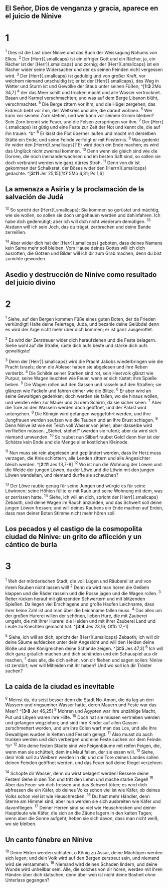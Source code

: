 ## El Señor, Dios de venganza y gracia, aparece en el juicio de Nínive
# 1
<sup class='bibleverse'>1</sup> Dies ist die Last über Ninive und das Buch der Weissagung Nahums von Elkos. <sup class='bibleverse'>2</sup> Der [Herr]{.smallcaps} ist ein eifriger Gott und ein Rächer, ja, ein Rächer ist der [Herr]{.smallcaps} und zornig; der [Herr]{.smallcaps} ist ein Rächer wider seine Widersacher und der es seinen Feinden nicht vergessen wird. <sup class='bibleverse'>3</sup> Der [Herr]{.smallcaps} ist geduldig und von großer Kraft, vor welchem niemand unschuldig ist; er ist der [Herr]{.smallcaps}, des Weg in Wetter und Sturm ist und Gewölke der Staub unter seinen Füßen, ^[**1:3** 2Mo 34,7] <sup class='bibleverse'>4</sup> der das Meer schilt und trocken macht und alle Wasser vertrocknet. Basan und Karmel verschmachten; und was auf dem Berge Libanon blüht, verschmachtet. <sup class='bibleverse'>5</sup> Die Berge zittern vor ihm, und die Hügel zergehen; das Erdreich bebt vor ihm, der Weltkreis und alle, die darauf wohnen. <sup class='bibleverse'>6</sup> Wer kann vor seinem Zorn stehen, und wer kann vor seinem Grimm bleiben? Sein Zorn brennt wie Feuer, und die Felsen zerspringen vor ihm. <sup class='bibleverse'>7</sup> Der [Herr]{.smallcaps} ist gütig und eine Feste zur Zeit der Not und kennt die, die auf ihn trauen. ^b^ <sup class='bibleverse'>8</sup> Er lässt die Flut überher laufen und macht mit derselben Stätte ein Ende, und seine Feinde verfolgt er mit Finsternis. <sup class='bibleverse'>9</sup> Was gedenkt ihr wider den [Herrn]{.smallcaps}? Er wird doch ein Ende machen; es wird das Unglück nicht zweimal kommen. <sup class='bibleverse'>10</sup> Denn wenn sie gleich sind wie die Dornen, die noch ineinanderwachsen und im besten Saft sind, so sollen sie doch verbrannt werden wie ganz dürres Stroh. <sup class='bibleverse'>11</sup> Denn von dir ist gekommen der Schalksrat, der Böses wider den [Herrn]{.smallcaps} gedachte. 
 ^[**3:11** Jer 25,15][**1:7** 5Mo 4,31; Ps 1,6]

## La amenaza a Asiria y la proclamación de la salvación de Judá
<sup class='bibleverse'>12</sup> So spricht der [Herr]{.smallcaps}: Sie kommen so gerüstet und mächtig, wie sie wollen, so sollen sie doch umgehauen werden und dahinfahren. Ich habe dich gedemütigt; aber ich will dich nicht wiederum demütigen. <sup class='bibleverse'>13</sup> Alsdann will ich sein Joch, das du trägst, zerbrechen und deine Bande zerreißen. 

<sup class='bibleverse'>14</sup> Aber wider dich hat der [Herr]{.smallcaps} geboten, dass deines Namens kein Same mehr soll bleiben. Vom Hause deines Gottes will ich dich ausrotten, die Götzen und Bilder will ich dir zum Grab machen; denn du bist zunichte geworden.

## Asedio y destrucción de Nínive como resultado del juicio divino
# 2
<sup class='bibleverse'>1</sup> Siehe, auf den Bergen kommen Füße eines guten Boten, der da Frieden verkündigt! Halte deine Feiertage, Juda, und bezahle deine Gelübde! denn es wird der Arge nicht mehr über dich kommen; er ist ganz ausgerottet. 

<sup class='bibleverse'>2</sup> Es wird der Zerstreuer wider dich heraufziehen und die Feste belagern. Siehe wohl auf die Straße, rüste dich aufs beste und stärke dich aufs gewaltigste! 

<sup class='bibleverse'>3</sup> Denn der [Herr]{.smallcaps} wird die Pracht Jakobs wiederbringen wie die Pracht Israels; denn die Ableser haben sie abgelesen und ihre Reben verderbt. <sup class='bibleverse'>4</sup> Die Schilde seiner Starken sind rot, sein Heervolk glänzt wie Purpur, seine Wagen leuchten wie Feuer, wenn er sich rüstet; ihre Spieße beben. <sup class='bibleverse'>5</sup> Die Wagen rollen auf den Gassen und rasseln auf den Straßen; sie glänzen wie Fackeln und fahren einher wie die Blitze. <sup class='bibleverse'>6</sup> Er aber wird an seine Gewaltigen gedenken; doch werden sie fallen, wo sie hinaus wollen, und werden eilen zur Mauer und zu dem Schirm, da sie sicher seien. <sup class='bibleverse'>7</sup> Aber die Tore an den Wassern werden doch geöffnet, und der Palast wird untergehen. <sup class='bibleverse'>8</sup> Die Königin wird gefangen weggeführt werden, und ihre Jungfrauen werden seufzen wie die Tauben und an ihre Brust schlagen. <sup class='bibleverse'>9</sup> Denn Ninive ist wie ein Teich voll Wasser von jeher; aber dasselbe wird verfließen müssen. „Stehet, stehet!“ (werden sie rufen); aber da wird sich niemand umwenden. <sup class='bibleverse'>10</sup> So raubet nun Silber! raubet Gold! denn hier ist der Schätze kein Ende und die Menge aller köstlichen Kleinode. 

<sup class='bibleverse'>11</sup> Nun muss sie rein abgelesen und geplündert werden, dass ihr Herz muss verzagen, die Knie schlottern, alle Lenden zittern und alle Angesichter bleich werden. ^[**2:11** Jes 13,7-8] <sup class='bibleverse'>12</sup> Wo ist nun die Wohnung der Löwen und die Weide der jungen Löwen, da der Löwe und die Löwin mit den jungen Löwen wandelten, und niemand durfte sie scheuchen? 


<sup class='bibleverse'>13</sup> Der Löwe raubte genug für seine Jungen und würgte es für seine Löwinnen; seine Höhlen füllte er mit Raub und seine Wohnung mit dem, was er zerrissen hatte. <sup class='bibleverse'>14</sup> Siehe, ich will an dich, spricht der [Herr]{.smallcaps} Zebaoth, und deine Wagen im Rauch anzünden, und das Schwert soll deine jungen Löwen fressen; und will deines Raubens ein Ende machen auf Erden, dass man deiner Boten Stimme nicht mehr hören soll.

## Los pecados y el castigo de la cosmopolita ciudad de Nínive: un grito de aflicción y un cántico de burla
# 3
<sup class='bibleverse'>1</sup> Weh der mörderischen Stadt, die voll Lügen und Räuberei ist und von ihrem Rauben nicht lassen will! <sup class='bibleverse'>2</sup> Denn da wird man hören die Geißeln klappen und die Räder rasseln und die Rosse jagen und die Wagen rollen. <sup class='bibleverse'>3</sup> Reiter rücken herauf mit glänzenden Schwertern und mit blitzenden Spießen. Da liegen viel Erschlagene und große Haufen Leichname, dass ihrer keine Zahl ist und man über die Leichname fallen muss. <sup class='bibleverse'>4</sup> Das alles um der großen Hurerei willen der schönen, lieben Hure, die mit Zauberei umgeht, die mit ihrer Hurerei die Heiden und mit ihrer Zauberei Land und Leute zu Knechten gemacht hat. ^[**3:4** Jes 23,16; Offb 17,-1] 


<sup class='bibleverse'>5</sup> Siehe, ich will an dich, spricht der [Herr]{.smallcaps} Zebaoth; ich will dir deine Säume aufdecken unter dein Angesicht und will den Heiden deine Blöße und den Königreichen deine Schande zeigen. ^[**3:5** Jes 47,3] <sup class='bibleverse'>6</sup> Ich will dich ganz gräulich machen und dich schänden und ein Schauspiel aus dir machen, <sup class='bibleverse'>7</sup> dass alle, die dich sehen, von dir fliehen und sagen sollen: Ninive ist zerstört; wer will Mitleiden mit ihr haben? Und wo soll ich dir Tröster suchen? 


## La caída de la ciudad es inevitable
<sup class='bibleverse'>8</sup> Meinst du, du seist besser denn die Stadt No-Amon, die da lag an den Wassern und ringsumher Wasser hatte, deren Mauern und Feste war das Meer? ^[**3:8** Jer 46,25] <sup class='bibleverse'>9</sup> Mohren und Ägypten war ihre unzählige Macht, Put und Libyen waren ihre Hilfe. <sup class='bibleverse'>10</sup> Doch hat sie müssen vertrieben werden und gefangen wegziehen; und sind ihre Kinder auf allen Gassen zerschmettert worden, und um ihre Edlen warf man das Los, und alle ihre Gewaltigen wurden in Ketten und Fesseln gelegt. <sup class='bibleverse'>11</sup> Also musst du auch trunken werden und dich verbergen und eine Feste suchen vor dem Feinde. ^b^ <sup class='bibleverse'>12</sup> Alle deine festen Städte sind wie Feigenbäume mit reifen Feigen, die, wenn man sie schüttelt, dem ins Maul fallen, der sie essen will. <sup class='bibleverse'>13</sup> Siehe, dein Volk soll zu Weibern werden in dir, und die Tore deines Landes sollen deinen Feinden geöffnet werden, und das Feuer soll deine Riegel verzehren. 
 

<sup class='bibleverse'>14</sup> Schöpfe dir Wasser, denn du wirst belagert werden! Bessere deine Festen! Gehe in den Ton und tritt den Lehm und mache starke Ziegel! <sup class='bibleverse'>15</sup> Aber das Feuer wir dich fressen und das Schwert töten; es wird dich abfressen die ein Käfer, ob deines Volks schon viel ist wie Käfer, ob deines Volks schon viel ist wie Heuschrecken. <sup class='bibleverse'>16</sup> Du hast mehr Händler, denn Sterne am Himmel sind; aber nun werden sie sich ausbreiten wie Käfer und davonfliegen. <sup class='bibleverse'>17</sup> Deiner Herren sind so viel wie Heuschrecken und deiner Hauptleute wie Käfer, die sich an die Zäune lagern in den kalten Tagen; wenn aber die Sonne aufgeht, heben sie sich davon, dass man nicht weiß, wo sie bleiben. 

## Un canto fúnebre en Nínive
<sup class='bibleverse'>18</sup> Deine Hirten werden schlafen, o König zu Assur, deine Mächtigen werden sich legen; und dein Volk wird auf den Bergen zerstreut sein, und niemand wird sie versammeln. <sup class='bibleverse'>19</sup> Niemand wird deinen Schaden lindern, und deine Wunde wird unheilbar sein. Alle, die solches von dir hören, werden mit ihren Händen über dich klatschen; denn über wen ist nicht deine Bosheit ohne Unterlass gegangen?